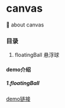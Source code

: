 # canvas
:tada: about canvas
### 目录
1. floatingBall 悬浮球
#### demo介绍
##### 1.floatingBall
[demo链接](https://ahrl.github.io/canvas/floatingBall/floatingBall.html)
